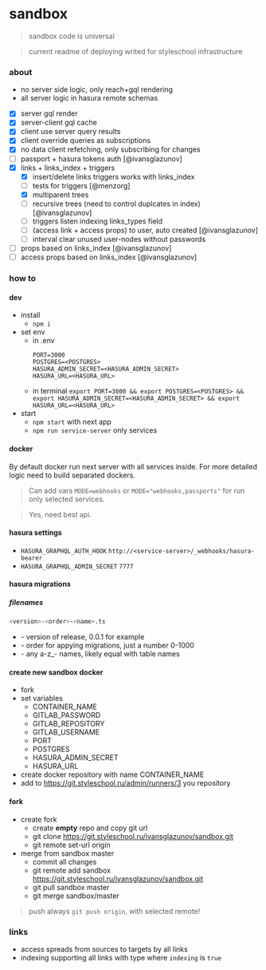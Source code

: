 # sandbox

> sandbox code is universal

> current readme of deploying writed for styleschool infrastructure

### about

- no server side logic, only reach+gql rendering
- all server logic in hasura remote schemas

- [x] server gql render
- [x] server-client gql cache
- [x] client use server query results
- [x] client override queries as subscriptions
- [x] no data client refetching, only subscribing for changes
- [ ] passport + hasura tokens auth [@ivansglazunov]
- [x] links + links_index + triggers
  - [x] insert/delete links triggers works with links_index
  - [ ] tests for triggers [@menzorg]
  - [x] multiparent trees
  - [ ] recursive trees (need to control duplcates in index) [@ivansglazunov]
  - [ ] triggers listen indexing links_types field
  - [ ] (access link + access props) to user, auto created [@ivansglazunov]
  - [ ] interval clear unused user-nodes without passwords
- [ ] props based on links_index [@ivansglazunov]
- [ ] access props based on links_index [@ivansglazunov]

### how to

#### dev

- install
  - `npm i`
- set env
  - in .env
    ```
    PORT=3000
    POSTGRES=<POSTGRES>
    HASURA_ADMIN_SECRET=<HASURA_ADMIN_SECRET>
    HASURA_URL=<HASURA_URL>
    ```
  - in terminal `export PORT=3000 && export POSTGRES=<POSTGRES> && export HASURA_ADMIN_SECRET=<HASURA_ADMIN_SECRET> && export HASURA_URL=<HASURA_URL>`
- start
  - `npm start` with next app
  - `npm run service-server` only services

#### docker

By default docker run next server with all services inside. For more detailed logic need to build separated dockers.

> Can add vars `MODE=webhooks` or `MODE="webhooks,passports"` for run only selected services.

> Yes, need best api.

#### hasura settings

- `HASURA_GRAPHQL_AUTH_HOOK` `http://<service-server>/_webhooks/hasura-bearer`
- `HASURA_GRAPHQL_ADMIN_SECRET` `7777`

#### hasura migrations

##### filenames

```sh
<version>-<order>-<name>.ts
```

- <version> - version of release, 0.0.1 for example
- <order> - order for appying migrations, just a number 0-1000
- <name> - any a-z_- names, likely equal with table names

#### create new sandbox docker

- fork
- set variables
  - CONTAINER_NAME
  - GITLAB_PASSWORD
  - GITLAB_REPOSITORY
  - GITLAB_USERNAME
  - PORT
  - POSTGRES
  - HASURA_ADMIN_SECRET
  - HASURA_URL
- create docker repository with name CONTAINER_NAME
- add to https://git.styleschool.ru/admin/runners/3 you repository

#### fork

- create fork
  - create **empty** repo and copy git url
  - git clone https://git.styleschool.ru/ivansglazunov/sandbox.git
  - git remote set-url origin <my-repo>
- merge from sandbox master
  - commit all changes
  - git remote add sandbox https://git.styleschool.ru/ivansglazunov/sandbox.git
  - git pull sandbox master
  - git merge sandbox/master

> push always `git push origin`, with selected remote!

### links

- access spreads from sources to targets by all links
- indexing supporting all links with type where `indexing` is `true`
